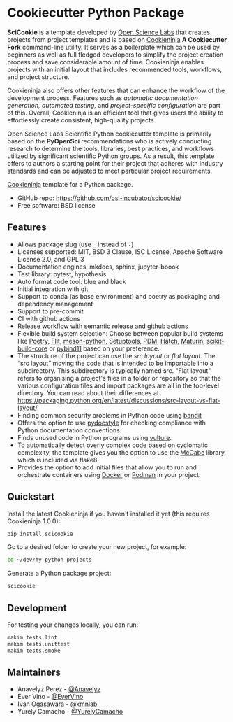 # Cookiecutter Python Package

**SciCookie** is a template developed by [Open Science Labs](https://opensciencelabs.org/) that creates projects from project templates and is based on [Cookieninja](https://github.com/cookieninja-generator/cookieninja) **A Cookiecutter Fork** command-line utility. It serves as a boilerplate which can be used by beginners as well as full fledged developers to simplify the project creation process and save considerable amount of time.
Cookieninja enables projects with an initial layout that includes recommended tools, workflows, and project structure.

Cookieninja also offers other features that can enhance the workflow of the development process. Features such as *automatic documentation generation, automated testing,* and *project-specific configuration* are part of this. Overall, Cookieninja is an efficient tool that gives users the ability to effortlessly create consistent, high-quality projects.

Open Science Labs Scientific Python cookiecutter template is primarily based on the **PyOpenSci** recommendations who is actively conducting research to determine the tools, libraries, best practices, and workflows utilized by significant scientific Python groups. As a result, this template offers to authors a starting point for their project that adheres with industry standards and can be adjusted to meet particular project requirements.


[Cookieninja](https://github.com/cookieninja-generator/cookieninja) template
for a Python package.

  - GitHub repo: <https://github.com/osl-incubator/scicookie/>
  - Free software: BSD license

## Features

  - Allows package slug (use `_` instead of `-`)
  - Licenses supported: MIT, BSD 3 Clause, ISC License, Apache Software License 2.0, and GPL 3
  - Documentation engines: mkdocs, sphinx, jupyter-boook
  - Test library: pytest, hypothesis 
  - Auto format code tool: blue and black
  - Initial integration with git
  - Support to conda (as base environment) and poetry as packaging and dependency management
  - Support to pre-commit
  - CI with github actions
  - Release workflow with semantic release and github actions
  - Flexible build system selection: Choose between popular build
    systems like [Poetry](https://python-poetry.org/),
    [Flit](https://flit.pypa.io),
    [meson-python](https://meson-python.readthedocs.io/en/latest/index.html),
    [Setuptools](https://setuptools.pypa.io/en/latest/),
    [PDM](https://pdm.fming.dev/),
    [Hatch](https://hatch.pypa.io),
    [Maturin](https://pypi.org/project/maturin/0.8.2/),
    [scikit-build-core](https://scikit-build-core.readthedocs.io/en/latest/) or
    [pybind11](https://pybind11.readthedocs.io/en/stable/)
    based on your preference.
  - The structure of the project can use the *src layout* or *flat
  layout*. The “src layout” moving the code that is intended to be
  importable into a subdirectory. This subdirectory is typically named
  src. "Flat layout" refers to organising a project's files in a folder
  or repository so that the various configuration files and import
  packages are all in the top-level directory. You can read about their differences at
  https://packaging.python.org/en/latest/discussions/src-layout-vs-flat-layout/
  - Finding common security problems in Python code using
    [bandit](https://bandit.readthedocs.io/en/latest/)
  - Offers the option to use [pydocstyle](http://www.pydocstyle.org/en/stable/)
  for checking compliance with Python documentation conventions.
  - Finds unused code in Python programs using
    [vulture](https://github.com/jendrikseipp/vulture).
  - To automatically detect overly complex code based on cyclomatic complexity,
    the template gives you the option to use the
    [McCabe](https://github.com/PyCQA/mccabe) library, which is included via
    flake8.
  - Provides the option to add initial files that allow you to run and
    orchestrate containers using [Docker](https://docs.docker.com/) or
    [Podman](https://podman.io/) in your project.

## Quickstart

Install the latest Cookieninja if you haven't installed it yet (this
requires Cookieninja 1.0.0):

```bash
pip install scicookie
```

Go to a desired folder to create your new project, for example:

```bash
cd ~/dev/my-python-projects
```

Generate a Python package project:

```bash
scicookie
```

## Development

For testing your changes locally, you can run:

```bash
makim tests.lint
makim tests.unittest
makim tests.smoke
```

## Maintainers

- Anavelyz Perez - [@Anavelyz](https://github.com/Anavelyz)
- Ever Vino - [@EverVino](https://github.com/EverVino)
- Ivan Ogasawara - [@xmnlab](https://github.com/xmnlab)
- Yurely Camacho - [@YurelyCamacho](https://github.com/YurelyCamacho)
